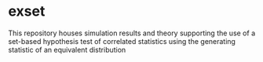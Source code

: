 # exset
This repository houses simulation results and theory supporting the use of a set-based hypothesis test of correlated statistics using the generating statistic of an equivalent distribution
